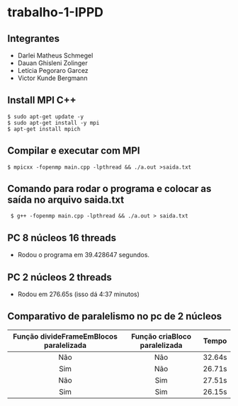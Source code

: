 # trabalho-1-IPPD

## Integrantes

- Darlei Matheus Schmegel
- Dauan Ghisleni Zolinger
- Letícia Pegoraro Garcez
- Victor Kunde Bergmann

## Install MPI C++

```
$ sudo apt-get update -y
$ sudo apt-get install -y mpi
$ apt-get install mpich
```

## Compilar e executar com MPI

```
$ mpicxx -fopenmp main.cpp -lpthread && ./a.out >saida.txt
```

## Comando para rodar o programa e colocar as saída no arquivo saida.txt

```
 $ g++ -fopenmp main.cpp -lpthread && ./a.out > saida.txt
```

## PC 8 núcleos 16 threads

- Rodou o programa em 39.428647 segundos.

## PC 2 núcleos 2 threads

- Rodou em 276.65s (isso dá 4:37 minutos)

## Comparativo de paralelismo no pc de 2 núcleos

| Função divideFrameEmBlocos paralelizada | Função criaBloco paralelizada | Tempo  |
| :-------------------------------------: | :---------------------------: | :----: |
|                   Não                   |              Não              | 32.64s |
|                   Sim                   |              Não              | 26.71s |
|                   Não                   |              Sim              | 27.51s |
|                   Sim                   |              Sim              | 26.15s |
